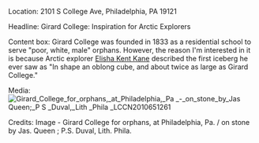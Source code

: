 Location: 2101 S College Ave, Philadelphia, PA 19121

Headline: Girard College: Inspiration for Arctic Explorers

Content box: Girard College was founded in 1833 as a residential school to serve "poor, white, male" orphans. However, the reason I'm interested in it is because Arctic explorer [Elisha Kent Kane](https://en.wikipedia.org/wiki/Elisha_Kent_Kane) described the first iceberg he ever saw as "In shape an oblong cube, and about twice as large as Girard College."

Media: ![Girard_College_for_orphans,_at_Philadelphia,_Pa _-_on_stone_by_Jas _Queen_;_P S _Duval,_Lith _Phila _LCCN2010651261](https://user-images.githubusercontent.com/15270811/193667433-7a6dbea4-3589-41ba-866c-045046fec441.jpg)

Credits: Image - Girard College for orphans, at Philadelphia, Pa. / on stone by Jas. Queen ; P.S. Duval, Lith. Phila.
